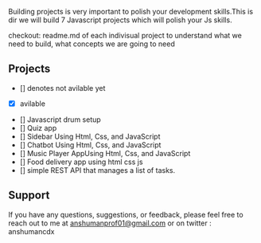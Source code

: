 

Building projects is very important to polish your development skills.This is dir we will build 7 Javascript projects which will polish your Js skills.



checkout: readme.md of each indivisual project to understand what we need to build, what concepts we are going to need 

## Projects

- [] denotes not avilable yet  

- [x] avilable

- [] Javascript drum setup
- [] Quiz app
- [] Sidebar Using Html, Css, and JavaScript
- [] Chatbot Using Html, Css, and JavaScript
- [] Music Player AppUsing Html, Css, and JavaScript
- [] Food delivery app using html css js
- [] simple REST API that manages a list of tasks.

## Support
If you have any questions, suggestions, or feedback, please feel free to reach out to me at anshumanprof01@gmail.com or on twitter : anshumancdx